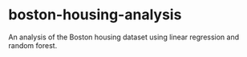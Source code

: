 # boston-housing-analysis
An analysis of the Boston housing dataset using linear regression and random forest. 

